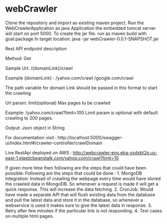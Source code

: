 # webCrawler

Clone the repository and import as existing maven project.
Run the WebCrawlerApplication as java Application the embedded tomcat server will start on port 5000.
To create the jar file. run as maven build with goal:package
In target location: java -jar webCrawler-0.0.1-SNAPSHOT.jar

Rest API endpoint description

Method: Get			

Sample Url: /{domainLink}/crawl

Example {domainLink} : /yahoo.com/crawl
						/google.com/crawl
						
The path variable for domain Link should be passed in this format to start the crawling


Url param: limit(optional)
			Max pages to be crawled
			
Example: /yahoo.com/crawl?limit=100
		Limit param is optional with default crawling to 200 pages.
		
		
Output:
Json object in String

For documentation visit : http://localhost:5000/swagger-ui/index.html#/crawler-controller/crawlDomain

Live RestApi deployed on AWS : http://webcrawler-env.eba-ssdxbt2p.us-east-1.elasticbeanstalk.com/yahoo.com/crawl?limit=10

If given more time then following are the steps that could have been possible:
Following are the steps that could be done :
	1. MongoDB Integration: Instead of crawling the webpage every time would have stored the crawled data in MongoDB. So whenever a request is made it will get a quick response. This will increase the data fetching.
	2. CronJob: Would have made a separate API that will flush existing data from the database and pull the latest data and store it in the database, so whenever a webservice is used it makes sure to give the latest data in response.
	3. Retry after few minutes if the particular link is not responding.
	4. Test cases on multiple html pages.





